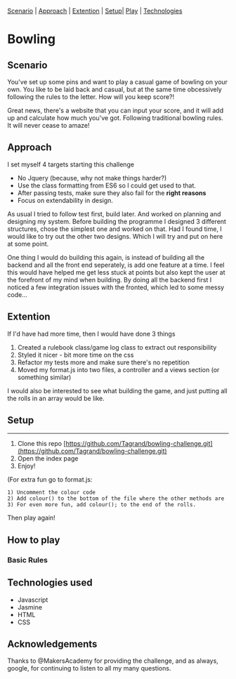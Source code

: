 [Scenario](#scenario) | [Approach](#approach) | [Extention](#extention) | [Setup](#Setup)| [Play](#Play) | [Technologies](#Technologies)


# Bowling


## Scenario <a name= "scenario"></a>

You've set up some pins and want to play a casual game of bowling on your own. You like to be laid back and casual, but at the same time obcessively following the rules to the letter. How will you keep score?!

Great news, there's a website that you can input your score, and it will add up and calculate how much you've got. Following traditional bowling rules. It will never cease to amaze! 

## Approach <a name= "approach"></a>

I set myself 4 targets starting this challenge 
  
   - No Jquery (because, why not make things harder?)
   - Use the class formatting from ES6 so I could get used to that. 
   - After passing tests, make sure they also fail for the **right reasons** 
   - Focus on extendability in design.
   
As usual I tried to follow test first, build later. And worked on planning and designing my system. Before building the programme I designed 3 different structures, chose the simplest one and worked on that. Had I found time, I would like to try out the other two designs. Which I will try and put on here at some point.

One thing I would do building this again, is instead of building all the backend and all the front end seperately, is add one feature at a time. I feel this would have helped me get less stuck at points but also kept the user at the forefront of my mind when building. By doing all the backend first I noticed a few integration issues with the fronted, which led to some messy code...

## Extention <a name= "extention"></a>

If I'd have had more time, then I would have done 3 things 
1) Created a rulebook class/game log class to extract out responsibility
2) Styled it nicer - bit more time on the css
3) Refactor my tests more and make sure there's no repetition
4) Moved my format.js into two files, a controller and a views section (or something similar)

I would also be interested to see what building the game, and just putting all the rolls in an array would be like. 


## Setup <a name= "Setup"></a>
-------
 
1) Clone this repo [https://github.com/Tagrand/bowling-challenge.git](https://github.com/Tagrand/bowling-challenge.git)
2) Open the index page
3) Enjoy!

(For extra fun go to format.js:

```
1) Uncomment the colour code
2) Add colour() to the bottom of the file where the other methods are
3) For even more fun, add colour(); to the end of the rolls.

```
Then play again! 

## How to play <a name= "Play"></a>

### Basic Rules


## Technologies used  <a name= "Technologies"></a>
  - Javascript 
  - Jasmine
  - HTML
  - CSS
  
## Acknowledgements

 Thanks to @MakersAcademy for providing the challenge, and as always, google, for continuing to listen to all my many questions. 
